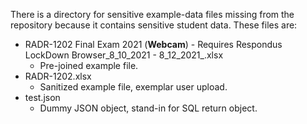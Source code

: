There is a directory for sensitive example-data files missing from the
repository because it contains sensitive student data. These files are:

- RADR-1202 Final Exam 2021 (__Webcam__) - Requires Respondus LockDown Browser_8_10_2021 - 8_12_2021_.xlsx
  - Pre-joined example file.
- RADR-1202.xlsx
  - Sanitized example file, exemplar user upload.
- test.json
  - Dummy JSON object, stand-in for SQL return object.